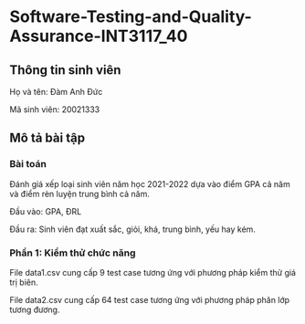 # Software-Testing-and-Quality-Assurance-INT3117_40
## Thông tin sinh viên
Họ và tên: Đàm Anh Đức

Mã sinh viên: 20021333

## Mô tả bài tập
### Bài toán
Đánh giá xếp loại sinh viên năm học 2021-2022 dựa vào điểm GPA cả năm và điểm rèn luyện trung bình cả năm.

Đầu vào: GPA, ĐRL

Đầu ra: Sinh viên đạt xuất sắc, giỏi, khá, trung bình, yếu hay kém.

### Phần 1: Kiểm thử chức năng

File data1.csv cung cấp 9 test case tương ứng với phương pháp kiểm thử giá trị biên.

File data2.csv cung cấp 64 test case tương ứng với phương pháp phân lớp tương đương.
